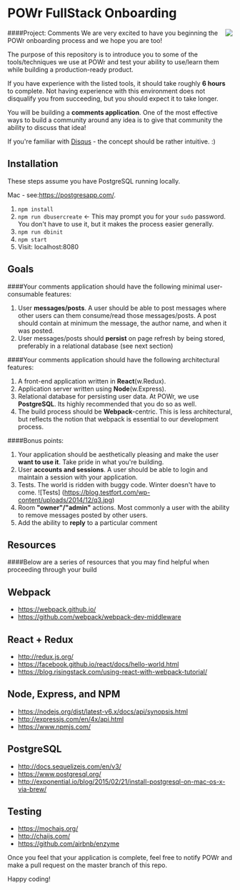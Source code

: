 # POWr FullStack Onboarding

####Project: Comments
<img src='https://pbs.twimg.com/profile_images/775821222445592576/CmwF9aeq.jpg' align='right'>
We are very excited to have you beginning the POWr onboarding process and we hope you are too!

The purpose of this repository is to introduce you to some of the tools/techniques we use at POWr and test your ability to use/learn them while building a production-ready product.

If you have experience with the listed tools, it should take roughly **6 hours** to complete.  Not having experience with this environment does not disqualify you from succeeding, but you should expect it to take longer.

You will be building a **comments application**.  One of the most effective ways to build a community around any idea is to give that community the ability to discuss that idea!

If you're familiar with [Disqus](https://disqus.com/) - the concept should be rather intuitive. :)

Installation
---
These steps assume you have PostgreSQL running locally.

Mac   - see:https://postgresapp.com/.

1. `npm install`
2. `npm run dbusercreate` <- This may prompt you for your `sudo` password. You don't have to use it, but it makes the process easier generally.
3. `npm run dbinit`
4. `npm start`
5. Visit: localhost:8080

Goals
---
####Your comments application should have the following minimal user-consumable features:

1. User **messages/posts**. A user should be able to post messages where other users can them consume/read those messages/posts. A post should contain at minimum the message, the author name, and when it was posted.
2. User messages/posts should **persist** on page refresh by being stored, preferably in a relational database (see next section)



####Your comments application should have the following architectural features:

1. A front-end application written in **React**(w.Redux).
2. Application server written using **Node**(w.Express).
3. Relational database for persisting user data.  At POWr, we use **PostgreSQL**.  Its highly recommended that you do so as well.
4. The build process should be **Webpack**-centric.  This is less architectural, but reflects the notion that webpack is essential to our development process.

####Bonus points:

1. Your application should be aesthetically pleasing and make the user **want to use it**. Take pride in what you're building.
2. User **accounts and sessions**.  A user should be able to login and maintain a session with your application.
3. Tests.  The world is ridden with buggy code.  Winter doesn't have to come.
![Tests]
(https://blog.testfort.com/wp-content/uploads/2014/12/q3.jpg)
4. Room **"owner"/"admin"** actions.  Most commonly a user with the ability to remove messages posted by other users.
5. Add the ability to **reply** to a particular comment

Resources
---
####Below are a series of resources that you may find helpful when proceeding through your build

Webpack
---
* https://webpack.github.io/
* https://github.com/webpack/webpack-dev-middleware

React + Redux
---
* http://redux.js.org/
* https://facebook.github.io/react/docs/hello-world.html
* https://blog.risingstack.com/using-react-with-webpack-tutorial/

Node, Express, and NPM
---
* https://nodejs.org/dist/latest-v6.x/docs/api/synopsis.html
* http://expressjs.com/en/4x/api.html
* https://www.npmjs.com/

PostgreSQL
---
* http://docs.sequelizejs.com/en/v3/
* https://www.postgresql.org/
* http://exponential.io/blog/2015/02/21/install-postgresql-on-mac-os-x-via-brew/

Testing
---
* https://mochajs.org/
* http://chaijs.com/
* https://github.com/airbnb/enzyme

Once you feel that your application is complete, feel free to notify POWr and make a pull request on the master branch of this repo.

Happy coding!
